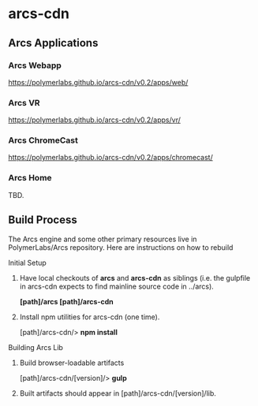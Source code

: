 # arcs-cdn

## Arcs Applications

### Arcs Webapp

https://polymerlabs.github.io/arcs-cdn/v0.2/apps/web/

### Arcs VR

https://polymerlabs.github.io/arcs-cdn/v0.2/apps/vr/

### Arcs ChromeCast

https://polymerlabs.github.io/arcs-cdn/v0.2/apps/chromecast/

### Arcs Home

TBD.

## Build Process

The Arcs engine and some other primary resources live in PolymerLabs/Arcs repository. Here are instructions on how to rebuild

Initial Setup

1. Have local checkouts of **arcs** and **arcs-cdn** as siblings (i.e. the gulpfile in arcs-cdn expects to find mainline source code in ../arcs).

	**[path]/arcs
	[path]/arcs-cdn**

2. Install npm utilities for arcs-cdn (one time).

	[path]/arcs-cdn/> **npm install**

Building Arcs Lib

1. Build browser-loadable artifacts

	[path]/arcs-cdn/[version]/> **gulp**

2. Built artifacts should appear in [path]/arcs-cdn/[version]/lib.
